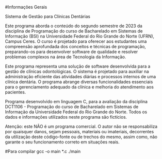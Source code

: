 #Informações Gerais

Sistema de Gestão para Clínicas Dentárias

Este programa aborda o conteúdo do segundo semestre de 2023 da disciplina de Programação do curso de Bacharelado em Sistemas de Informação (BSI) na Universidade Federal do Rio Grande do Norte (UFRN), Campus Ceres. O curso é projetado para oferecer aos estudantes uma compreensão aprofundada dos conceitos e técnicas de programação, preparando-os para desenvolver software de qualidade e resolver problemas complexos na área de Tecnologia da Informação.

Este programa representa uma solução de software desenvolvida  para a gestão de clínicas odontológicas. O sistema é projetado para auxiliar na administração eficiente das atividades diárias e processos internos de uma clínica dentária. O programa abrange diversas funcionalidades essenciais para o gerenciamento adequado da clínica e melhoria do atendimento aos pacientes.

Programa desenvolvido em linguagem C, para a avaliação da disciplina DCT1106 - Programação do curso de Bacharelado em Sistemas de Informação da Universidade Federal do Rio Grande do Norte. Todos os dados e informações utilizados neste programa são fictícios.

Atenção: este NÃO é um programa comercial. O autor não se responsabiliza por quaisquer danos, sejam pessoais, materiais ou imateriais, decorrentes da utilização deste código-fonte ou de trechos do mesmo, assim como, não garante o seu funcionamento correto em situações reais.

#Para compilar
gcc -o main *.c
./main

